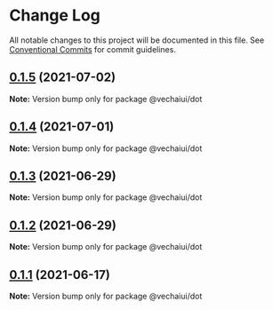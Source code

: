 # Change Log

All notable changes to this project will be documented in this file.
See [Conventional Commits](https://conventionalcommits.org) for commit guidelines.

## [0.1.5](https://github.com/vechai/vechaiui/compare/@vechaiui/dot@0.1.4...@vechaiui/dot@0.1.5) (2021-07-02)

**Note:** Version bump only for package @vechaiui/dot





## [0.1.4](https://github.com/vechai/vechaiui/compare/@vechaiui/dot@0.1.3...@vechaiui/dot@0.1.4) (2021-07-01)

**Note:** Version bump only for package @vechaiui/dot





## [0.1.3](https://github.com/vechai/vechaiui/compare/@vechaiui/dot@0.1.2...@vechaiui/dot@0.1.3) (2021-06-29)

**Note:** Version bump only for package @vechaiui/dot





## [0.1.2](https://github.com/vechai/vechaiui/compare/@vechaiui/dot@0.1.1...@vechaiui/dot@0.1.2) (2021-06-29)

**Note:** Version bump only for package @vechaiui/dot





## [0.1.1](https://github.com/vechai/vechaiui/compare/@vechaiui/dot@0.1.0...@vechaiui/dot@0.1.1) (2021-06-17)

**Note:** Version bump only for package @vechaiui/dot
